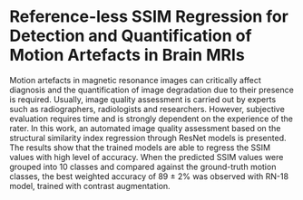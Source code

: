 # Reference-less SSIM Regression for Detection and Quantification of Motion Artefacts in Brain MRIs

Motion artefacts in magnetic resonance images can critically affect diagnosis and the quantification of image degradation due to their presence is required. Usually, image quality assessment is carried out by experts such as radiographers, radiologists and researchers.
However, subjective evaluation requires time and is strongly dependent on the experience
of the rater. In this work, an automated image quality assessment based on the structural
similarity index regression through ResNet models is presented. The results show that the
trained models are able to regress the SSIM values with high level of accuracy. When the
predicted SSIM values were grouped into 10 classes and compared against the ground-truth
motion classes, the best weighted accuracy of 89 ± 2% was observed with RN-18 model,
trained with contrast augmentation.
